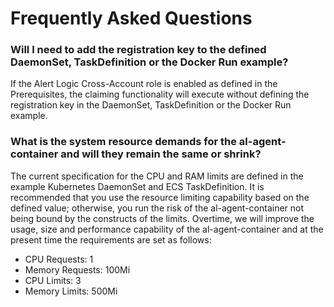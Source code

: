 # Frequently Asked Questions

### Will I need to add the registration key to the defined DaemonSet, TaskDefinition or the Docker Run example?
If the Alert Logic Cross-Account role is enabled as defined in the Prerequisites, the claiming functionality will execute without defining the registration key in the DaemonSet, TaskDefinition or the Docker Run example.

### What is the system resource demands for the al-agent-container and will they remain the same or shrink?
The current specification for the CPU and RAM limits are defined in the example Kubernetes DaemonSet and ECS TaskDefinition.  It is recommended that you use the resource limiting capability based on the defined value; otherwise, you run the risk of the al-agent-container not being bound by the constructs of the limits.  Overtime, we will improve the usage, size and performance capability of the al-agent-container and at the present time the requirements are set as follows:

- CPU Requests:  1
- Memory Requests:  100Mi
- CPU Limits:  3
- Memory Limits:  500Mi
